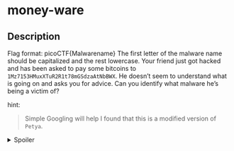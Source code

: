 # money-ware
## Description
Flag format: picoCTF{Malwarename}
The first letter of the malware name should be capitalized and the rest lowercase.
Your friend just got hacked and has been asked to pay some bitcoins to `1Mz7153HMuxXTuR2R1t78mGSdzaAtNbBWX`. He doesn’t seem to understand what is going on and asks you for advice. Can you identify what malware he’s being a victim of?

hint:
>Simple Googling will help I found that this is a modified version of `Petya`.

<details>
<summary>Spoiler</summary>

picoCTF{Petya}

</details>
